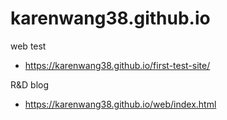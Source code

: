 # karenwang38.github.io
web test
- https://karenwang38.github.io/first-test-site/

R&D blog
- https://karenwang38.github.io/web/index.html
